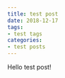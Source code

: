 ```yaml
---
title: test post
date: 2018-12-17
tags:
- test tags
categories:
- test posts
---
```


Hello test post!
